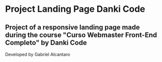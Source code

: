 # Project Landing Page Danki Code
## Project of a responsive landing page made during the course "Curso Webmaster Front-End Completo" by Danki Code


Developed by Gabriel Alcantaro
